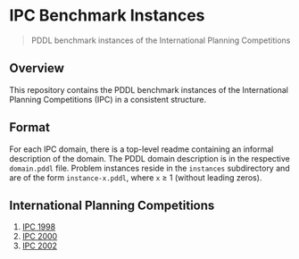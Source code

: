 # IPC Benchmark Instances

> PDDL benchmark instances of the International Planning Competitions

## Overview

This repository contains the PDDL benchmark instances of the International Planning Competitions (IPC) in a consistent structure.

## Format

For each IPC domain, there is a top-level readme containing an informal description of the domain.
The PDDL domain description is in the respective  `domain.pddl` file.
Problem instances reside in the `instances` subdirectory and are of the form `instance-x.pddl`, where `x` ≥ 1 (without leading zeros).

## International Planning Competitions

1. [IPC 1998](ipc-1998)
2. [IPC 2000](ipc-2000)
3. [IPC 2002](ipc-2002)
